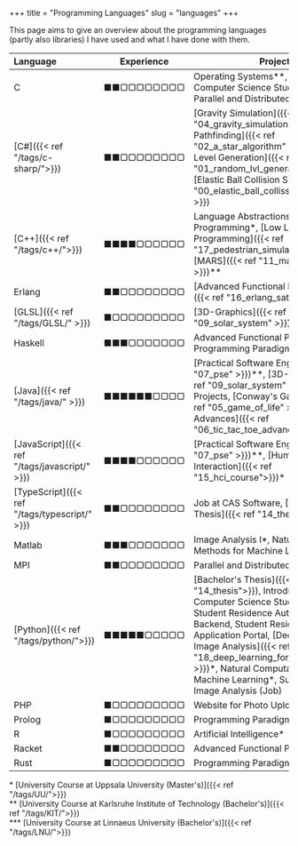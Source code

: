 +++
title = "Programming Languages"
slug = "languages"
+++

This page aims to give an overview about the programming languages (partly also libraries) I have used and what I have done with them.

Language                                        |Experience  |Projects
:-----------------------------------------------|:----------:|--------
C                                               | ■■▢▢▢▢▢▢▢▢ | Operating Systems\*\*, Introduction to Computer Science Studies in Sweden\*, Parallel and Distributed Programming \*
[C#]({{< ref "/tags/c-sharp/">}})               | ■■▢▢▢▢▢▢▢▢ | [Gravity Simulation]({{< ref "04_gravity_simulation" >}}), [A\* Pathfinding]({{< ref "02_a_star_algorithm" >}}), [Random Level Generation]({{< ref "01_random_lvl_generation" >}}), [Elastic Ball Collision Simulation]({{< ref "00_elastic_ball_collission_simulation" >}})
[C++]({{< ref "/tags/c++/">}})                  | ■■■■▢▢▢▢▢▢ | Language Abstractions for Parallel Programming\*, [Low Level Parallel Programming]({{< ref "17_pedestrian_simulation" >}})\*, [MARS]({{< ref "11_mars_lab_1_3" >}})\*\*
Erlang                                          | ■■▢▢▢▢▢▢▢▢ | [Advanced Functional Programming]({{< ref "16_erlang_sat_server" >}})\*
[GLSL]({{< ref "/tags/GLSL/" >}})               | ■▢▢▢▢▢▢▢▢▢ | [3D-Graphics]({{< ref "09_solar_system" >}})\*\*\*
Haskell                                         | ■■■▢▢▢▢▢▢▢ | Advanced Functional Programming\*, Programming Paradigms\*\*
[Java]({{< ref "/tags/java/" >}})               | ■■■■■■▢▢▢▢ | [Practical Software Engineering]({{< ref "07_pse" >}})\*\*, [3D-[Graphics]({{< ref "09_solar_system" >}})\*\*\*, School Projects, [Conway's Game of Life]({{< ref "05_game_of_life" >}}), [Tic Tac Toe Advances]({{< ref "06_tic_tac_toe_advanced" >}})
[JavaScript]({{< ref "/tags/javascript/" >}})   | ■■■■▢▢▢▢▢▢ | [Practical Software Engineering]({{< ref "07_pse" >}})\*\*, [Human Computer Interaction]({{< ref "15_hci_course">}})\*
[TypeScript]({{< ref "/tags/typescript/" >}})   | ■■▢▢▢▢▢▢▢▢ | Job at CAS Software, [Bachelor's Thesis]({{< ref "14_thesis">}})
Matlab                                          | ■■■▢▢▢▢▢▢▢ | Image Analysis I\*, Natural Computation Methods for Machine Learning\*
MPI                                             | ■■▢▢▢▢▢▢▢▢ | Parallel and Distributed Programming \*
[Python]({{< ref "/tags/python/">}})            | ■■■■■▢▢▢▢▢ | [Bachelor's Thesis]({{< ref "14_thesis">}}), Introduction to Computer Science Studies in Sweden*, Student Residence Authentication Backend, Student Residence Application Portal, [Deep Learning for Image Analysis]({{< ref "18_deep_learning_for_image_analysis" >}})\*, Natural Computation Methods for Machine Learning\*, Summer Project in Image Analysis (Job) 
PHP                                             | ■▢▢▢▢▢▢▢▢▢ | Website for Photo Upload
Prolog                                          | ■▢▢▢▢▢▢▢▢▢ | Programming Paradigms\*\*
R                                               | ■▢▢▢▢▢▢▢▢▢ | Artificial Intelligence*
Racket                                          | ■■▢▢▢▢▢▢▢▢ | Advanced Functional Programming*
Rust                                            | ■▢▢▢▢▢▢▢▢▢ | Programming Paradigms\*\*


\* [University Course at Uppsala University (Master's)]({{< ref "/tags/UU/">}})   
\*\* [University Course at Karlsruhe Institute of Technology (Bachelor's)]({{< ref "/tags/KIT/">}})   
\*\*\* [University Course at Linnaeus University (Bachelor's)]({{< ref "/tags/LNU/">}})   
